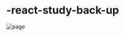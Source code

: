 # -react-study-back-up
<img src='https://user-images.githubusercontent.com/115362203/229011424-6dd86313-3269-4ead-804b-8a115839a8e7.png' alt='page'/>
